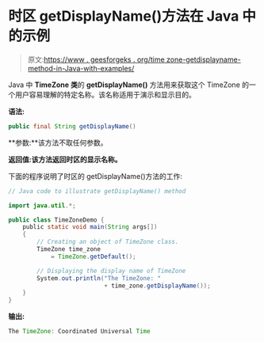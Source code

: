 # 时区 getDisplayName()方法在 Java 中的示例

> 原文:[https://www . geesforgeks . org/time zone-getdisplayname-method-in-Java-with-examples/](https://www.geeksforgeeks.org/timezone-getdisplayname-method-in-java-with-examples/)

Java 中 **TimeZone 类**的 **getDisplayName()** 方法用来获取这个 TimeZone 的一个用户容易理解的特定名称。该名称适用于演示和显示目的。

**语法:**

```java
public final String getDisplayName()
```

**参数:**该方法不取任何参数。

**返回值:**该方法返回时区的**显示名称。**

下面的程序说明了时区的 getDisplayName()方法的工作:

```java
// Java code to illustrate getDisplayName() method

import java.util.*;

public class TimeZoneDemo {
    public static void main(String args[])
    {
        // Creating an object of TimeZone class.
        TimeZone time_zone
            = TimeZone.getDefault();

        // Displaying the display name of TimeZone
        System.out.println("The TimeZone: "
                           + time_zone.getDisplayName());
    }
}
```

**输出:**

```java
The TimeZone: Coordinated Universal Time

```